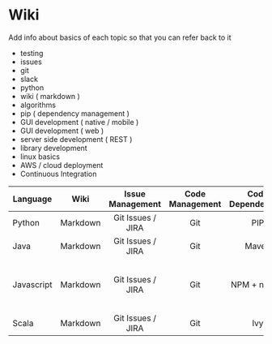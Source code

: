 # Wiki 

Add info about basics of each topic so that you can refer back to it 

- testing
- issues
- git 
- slack
- python 
- wiki ( markdown ) 
- algorithms
- pip ( dependency management ) 
- GUI development ( native / mobile ) 
- GUI development ( web )
- server side development ( REST ) 
- library development 
- linux basics
- AWS / cloud deployment
- Continuous Integration 


| Language        | Wiki           | Issue Management |Code Management  | Code Dependencies | Testing Library | UI Framework | Code IDE  |
| ------------- |:-------------:| :-------------:|:-------------:|:-------------:|:-------------:|:-------------:|-----:|
| Python | Markdown | Git Issues / JIRA | Git | PIP | PyTest | QT | PyCharm | 
| Java | Markdown | Git Issues / JIRA | Git | Maven | JUnit | Java Swing | IntelliJ | 
| Javascript | Markdown | Git Issues / JIRA | Git | NPM + nodejs| Jasmine| HTML5 | Google Chrome ( any browser )  , IntelliJ | 
| Scala | Markdown | Git Issues / JIRA | Git | Ivy | ScalaTest | Scala Swing | IntelliJ | 


